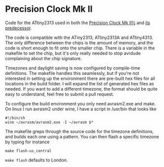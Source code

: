# Precision Clock Mk II

Code for the ATtiny2313 used in both the [Precision Clock Mk II½](https://mitxela.com/projects/precision_clock_mk_iii) and [its predecessor](https://mitxela.com/projects/precision_clock_mk_ii). 

The code is compatible with the ATiny2313, ATtiny2313A and ATtiny4313. The only difference between the chips is the amount of memory, and the code is short enough to fit onto the smaller chip. There is a variable in the makefile to set the chip, but it's only really needed to stop avrdude complaining about the chip signature.

Timezones and daylight saving is now configured by compile-time definitions. The makefile handles this seamlessly, but if you're not interested in setting up the environment there are pre-built hex files for all locations in the build folder. I will expand the list of generated hex files as needed. If you want to add a different timezone, the format should be quite easy to understand, feel free to submit a pull request.

To configure the build environment you only need avrasm2.exe and make. On linux I run avrasm2 under wine, I have a script in /usr/bin that looks like

```
#!/bin/sh
wine ~/avrasm/avrasm2.exe -I ~/avrasm $*
```

The makefile greps through the source code for the timezone definitions, and builds each one using a pattern. You can then flash a specific timezone by typing for instance

```
make flash-us_central
```

`make flash` defaults to London. 